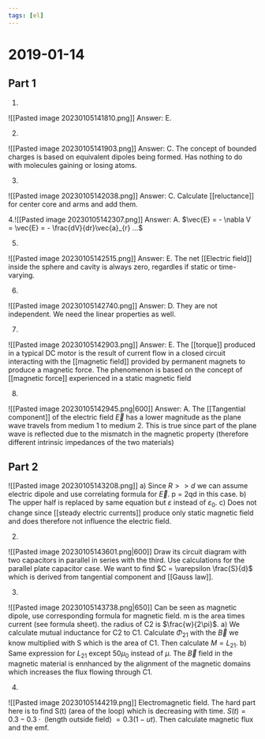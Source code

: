 ```yaml
---
tags: [el]
---
```

# 2019-01-14

## Part 1
1.
![[Pasted image 20230105141810.png]]
Answer: E.

2.
![[Pasted image 20230105141903.png]]
Answer: C. The concept of bounded charges is based on equivalent dipoles being formed. Has nothing to do with molecules gaining or losing atoms. 

3.
![[Pasted image 20230105142038.png]]
Answer: C. Calculate [[reluctance]] for center core and arms and add them. 

4.![[Pasted image 20230105142307.png]]
Answer: A. $\vec{E} = - \nabla V = \vec{E} = - \frac{dV}{dr}\vec{a}_{r} ...$

5.
![[Pasted image 20230105142515.png]]
Answer: E. The net [[Electric field]] inside the sphere and cavity is always zero, regardles if static or time-varying.

6.
![[Pasted image 20230105142740.png]]
Answer: D. They are not independent. We need the linear properties as well.

7.
![[Pasted image 20230105142903.png]]
Answer: E. The [[torque]] produced in a typical DC motor is the result of current flow in a closed circuit interacting with the [[magnetic field]] provided by permanent magnets to produce a magnetic force. The phenomenon is based on the concept of [[magnetic force]] experienced in a static magnetic field

8.
![[Pasted image 20230105142945.png|600]]
Answer: A. The [[Tangential component]] of the electric field $\vec{E}$ has a lower magnitude as the plane wave travels from medium 1 to medium 2. This is true since part of the plane wave is reflected due to the mismatch in the magnetic property (therefore different intrinsic impedances of the two materials)

## Part 2
![[Pasted image 20230105143208.png]]
a) Since $R >> d$ we can assume electric dipole and use correlating formula for $\vec{E}$. p = 2qd in this case.
b) The upper half is replaced by same equation but $\varepsilon$ instead of $\varepsilon_{0}$.
c) Does not change since [[steady electric currents]] produce only static magnetic field and does therefore not influence the electric field. 

2.
![[Pasted image 20230105143601.png|600]]
Draw its circuit diagram with two capacitors in parallel in series with the third. Use calculations for the parallel plate capacitor case. We want to find $C = \varepsilon \frac{S}{d}$ which is derived from tangential component and [[Gauss law]].

3.
![[Pasted image 20230105143738.png|650]]
Can be seen as magnetic dipole, use corresponding formula for magnetic field. m is the area times current (see formula sheet). the radius of C2 is $\frac{w}{2\pi}$.
a) We calculate mutual inductance for C2 to C1. Calculate $\Phi_{21}$ with the $\vec{B}$ we know multiplied with S which is the area of C1. Then calculate $M=L_{21}$.
b) Same expression for $L_{21}$ except $50\mu_{0}$ instead of $\mu$. The $\vec{B}$ field in the magnetic material is ennhanced by the alignment of the magnetic domains which increases the flux flowing through C1. 

4.
![[Pasted image 20230105144219.png]]
Electromagnetic field. The hard part here is to find S(t) (area of the loop) which is decreasing with time. $S(t) = 0.3-0.3 \cdot \text{ (length outside field) } =0.3(1-ut)$.  Then calculate magnetic flux and the emf. 

